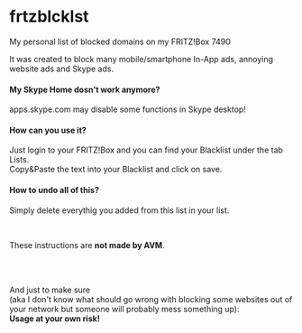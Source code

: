 # frtzblcklst
My personal list of blocked domains on my FRITZ!Box 7490

It was created to block many mobile/smartphone In-App ads, annoying website ads and Skype ads.

<h4>My Skype Home dosn't work anymore?</h4>

apps.skype.com may disable some functions in Skype desktop!

<h4>How can you use it?</h4>

Just login to your FRITZ!Box and you can find your Blacklist under the tab Lists. <br>
Copy&Paste the text into your Blacklist and click on save.

<h4>How to undo all of this?</h4>

Simply delete everythig you added from this list in your list.

<br>

These instructions are <b>not made by AVM</b>.

<br>
<br>

And just to make sure<br>
(aka I don't know what should go wrong with blocking some websites out of your network but someone will probably mess something up):<br>
<b>Usage at your own risk!</b>
